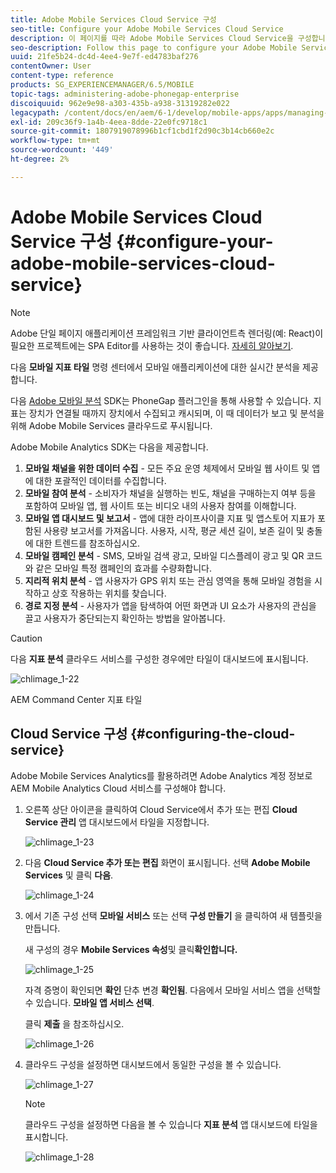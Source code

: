 ```yaml
---
title: Adobe Mobile Services Cloud Service 구성
seo-title: Configure your Adobe Mobile Services Cloud Service
description: 이 페이지를 따라 Adobe Mobile Services Cloud Service을 구성합니다.
seo-description: Follow this page to configure your Adobe Mobile Services Cloud Service.
uuid: 21fe5b24-dc4d-4ee4-9e7f-ed4783baf276
contentOwner: User
content-type: reference
products: SG_EXPERIENCEMANAGER/6.5/MOBILE
topic-tags: administering-adobe-phonegap-enterprise
discoiquuid: 962e9e98-a303-435b-a938-31319282e022
legacypath: /content/docs/en/aem/6-1/develop/mobile-apps/apps/managing-aem-mobile-apps/configure-your-adobe-phonegap-build-cloud-service1
exl-id: 209c36f9-1a4b-4eea-8dde-22e0fc9718c1
source-git-commit: 1807919078996b1cf1cbd1f2d90c3b14cb660e2c
workflow-type: tm+mt
source-wordcount: '449'
ht-degree: 2%

---
```


# Adobe Mobile Services Cloud Service 구성 {#configure-your-adobe-mobile-services-cloud-service}

>[!NOTE]
>
>Adobe 단일 페이지 애플리케이션 프레임워크 기반 클라이언트측 렌더링(예: React)이 필요한 프로젝트에는 SPA Editor를 사용하는 것이 좋습니다. [자세히 알아보기](/help/sites-developing/spa-overview.md).

다음 **모바일 지표 타일** 명령 센터에서 모바일 애플리케이션에 대한 실시간 분석을 제공합니다.

다음 [Adobe 모바일 분석](https://www.adobe.com/ca/solutions/digital-analytics/mobile-web-apps-analytics.html) SDK는 PhoneGap 플러그인을 통해 사용할 수 있습니다. 지표는 장치가 연결될 때까지 장치에서 수집되고 캐시되며, 이 때 데이터가 보고 및 분석을 위해 Adobe Mobile Services 클라우드로 푸시됩니다.

Adobe Mobile Analytics SDK는 다음을 제공합니다.

1. **모바일 채널을 위한 데이터 수집** - 모든 주요 운영 체제에서 모바일 웹 사이트 및 앱에 대한 포괄적인 데이터를 수집합니다.
1. **모바일 참여 분석** - 소비자가 채널을 실행하는 빈도, 채널을 구매하는지 여부 등을 포함하여 모바일 앱, 웹 사이트 또는 비디오 내의 사용자 참여를 이해합니다.
1. **모바일 앱 대시보드 및 보고서** - 앱에 대한 라이프사이클 지표 및 앱스토어 지표가 포함된 사용량 보고서를 가져옵니다. 사용자, 시작, 평균 세션 길이, 보존 길이 및 충돌에 대한 트렌드를 참조하십시오.
1. **모바일 캠페인 분석** - SMS, 모바일 검색 광고, 모바일 디스플레이 광고 및 QR 코드와 같은 모바일 특정 캠페인의 효과를 수량화합니다.
1. **지리적 위치 분석** - 앱 사용자가 GPS 위치 또는 관심 영역을 통해 모바일 경험을 시작하고 상호 작용하는 위치를 찾습니다.
1. **경로 지정 분석** - 사용자가 앱을 탐색하여 어떤 화면과 UI 요소가 사용자의 관심을 끌고 사용자가 중단되는지 확인하는 방법을 알아봅니다.

>[!CAUTION]
>
>다음 **지표 분석** 클라우드 서비스를 구성한 경우에만 타일이 대시보드에 표시됩니다.

![chlimage_1-22](assets/chlimage_1-22.png)

AEM Command Center 지표 타일

## Cloud Service 구성 {#configuring-the-cloud-service}

Adobe Mobile Services Analytics를 활용하려면 Adobe Analytics 계정 정보로 AEM Mobile Analytics Cloud 서비스를 구성해야 합니다.

1. 오른쪽 상단 아이콘을 클릭하여 Cloud Service에서 추가 또는 편집 **Cloud Service 관리** 앱 대시보드에서 타일을 지정합니다.

   ![chlimage_1-23](assets/chlimage_1-23.png)

1. 다음 **Cloud Service 추가 또는 편집** 화면이 표시됩니다. 선택 **Adobe Mobile Services** 및 클릭 **다음**.

   ![chlimage_1-24](assets/chlimage_1-24.png)

1. 에서 기존 구성 선택 **모바일 서비스** 또는 선택 **구성 만들기** 을 클릭하여 새 템플릿을 만듭니다.

   새 구성의 경우 **Mobile Services 속성**&#x200B;및 클릭&#x200B;**확인합니다.**

   ![chlimage_1-25](assets/chlimage_1-25.png)

   자격 증명이 확인되면 **확인** 단추 변경 **확인됨**. 다음에서 모바일 서비스 앱을 선택할 수 있습니다. **모바일 앱 서비스 선택**.

   클릭 **제출** 을 참조하십시오.

   ![chlimage_1-26](assets/chlimage_1-26.png)

1. 클라우드 구성을 설정하면 대시보드에서 동일한 구성을 볼 수 있습니다.

   ![chlimage_1-27](assets/chlimage_1-27.png)

   >[!NOTE]
   >
   >클라우드 구성을 설정하면 다음을 볼 수 있습니다 **지표 분석** 앱 대시보드에 타일을 표시합니다.

   ![chlimage_1-28](assets/chlimage_1-28.png)
